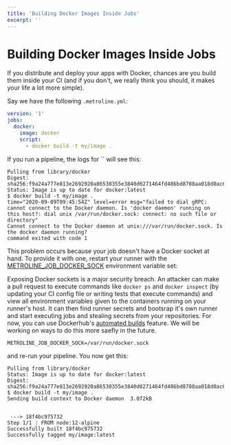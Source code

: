 ```yaml
---
title: 'Building Docker Images Inside Jobs'
excerpt: ''
---
```


# Building Docker Images Inside Jobs

If you distribute and deploy your apps with Docker, chances are you build them inside your CI (and if you don't, we really think you should, it makes your life a lot more simple).

Say we have the following `.metroline.yml`:

<div class="code-group" data-props='{ "lineNumbers": ["true"] }'>

```yaml
version: '1'
jobs:
  docker:
    image: docker
    script:
      - docker build -t my/image .
```

</div>

If you run a pipeline, the logs for `` will see this:

<div class="code-group" data-props='{ "lineNumbers": ["true"] }'>

```shell-session
Pulling from library/docker
Digest: sha256:f9a24a777e813e2692920a86530355e3840d0271464fd486bd8708aa018d0ac6
Status: Image is up to date for docker:latest
$ docker build -t my/image .
time="2020-09-09T09:45:54Z" level=error msg="failed to dial gRPC: cannot connect to the Docker daemon. Is 'docker daemon' running on this host?: dial unix /var/run/docker.sock: connect: no such file or directory"
Cannot connect to the Docker daemon at unix:///var/run/docker.sock. Is the docker daemon running?
command exited with code 1
```

</div>

This problem occurs because your job doesn't have a Docker socket at hand. To provide it with one, restart your runner with the [METROLINE_JOB_DOCKER_SOCK](/docs/environment-reference/runner#metroline_job_docker_sock) environment variable set:

<div class="blockquote" data-props='{ "mod": "danger" }'>

Exposing Docker sockets is a major security breach. An attacker can make a pull request to execute commands like `docker ps` and `docker inspect` (by updating your CI config file or writing tests that execute commands) and view all environment variables given to the containers running on your runner's host. It can then find runner secrets and bootsrap it's own runner and start executing jobs and stealing secrets from your repositories. For now, you can use Dockerhub's [automated builds](https://docs.docker.com/docker-hub/builds/) feature. We will be working on ways to do this more saefly in the future.

</div>

<div class="code-group" data-props='{ "lineNumbers": ["true"] }'>

```dotenv
METROLINE_JOB_DOCKER_SOCK=/var/run/docker.sock
```

</div>

and re-run your pipeline. You now get this:

<div class="code-group" data-props='{ "lineNumbers": ["true"] }'>

```shell-session
Pulling from library/docker
Status: Image is up to date for docker:latest
Digest: sha256:f9a24a777e813e2692920a86530355e3840d0271464fd486bd8708aa018d0ac6
$ docker build -t my/image .
Sending build context to Docker daemon  3.072kB


 ---> 18f4bc975732
Step 1/1 : FROM node:12-alpine
Successfully built 18f4bc975732
Successfully tagged my/image:latest
```

</div>
